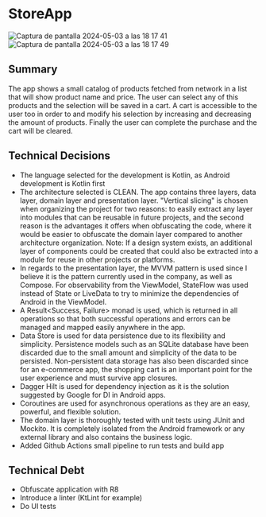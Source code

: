 # StoreApp
![Captura de pantalla 2024-05-03 a las 18 17 41](https://github.com/rovermore/StoreApp/assets/33871567/a1257dc3-a8f4-43fa-8583-9101553c2236)
![Captura de pantalla 2024-05-03 a las 18 17 49](https://github.com/rovermore/StoreApp/assets/33871567/a5a1e6f6-7a06-4620-89f2-da3167198e94)
## Summary
The app shows a small catalog of products fetched from network in a list that will show product name and price. 
The user can select any of this products and the selection will be saved in a cart. 
A cart is accessible to the user too in order to and modify his selection by increasing and decreasing the amount of products. 
Finally the user can complete the purchase and the cart will be cleared.

## Technical Decisions
- The language selected for the development is Kotlin, as Android development is Kotlin first
- The architecture selected is CLEAN. The app contains three layers, data layer, domain layer and presentation layer. "Vertical slicing" is chosen when organizing the project for two reasons: to easily extract any layer into modules that can be reusable in future projects, and the second reason is the advantages it offers when obfuscating the code, where it would be easier to obfuscate the domain layer compared to another architecture organization. Note: If a design system exists, an additional layer of components could be created that could also be extracted into a module for reuse in other projects or platforms.
- In regards to the presentation layer, the MVVM pattern is used since I believe it is the pattern currently used in the company, as well as Compose. For observability from the ViewModel, StateFlow was used instead of State or LiveData to try to minimize the dependencies of Android in the ViewModel.
- A Result<Success, Failure> monad is used, which is returned in all operations so that both successful operations and errors can be managed and mapped easily anywhere in the app.
- Data Store is used for data persistence due to its flexibility and simplicity. Persistence models such as an SQLite database have been discarded due to the small amount and simplicity of the data to be persisted. Non-persistent data storage has also been discarded since for an e-commerce app, the shopping cart is an important point for the user experience and must survive app closures.
- Dagger Hilt is used for dependency injection as it is the solution suggested by Google for DI in Android apps.
- Coroutines are used for asynchronous operations as they are an easy, powerful, and flexible solution.
- The domain layer is thoroughly tested with unit tests using JUnit and Mockito. It is completely isolated from the Android framework or any external library and also contains the business logic.
- Added Github Actions small pipeline to run tests and build app

## Technical Debt
- Obfuscate application with R8
- Introduce a linter (KtLint for example)
- Do UI tests

